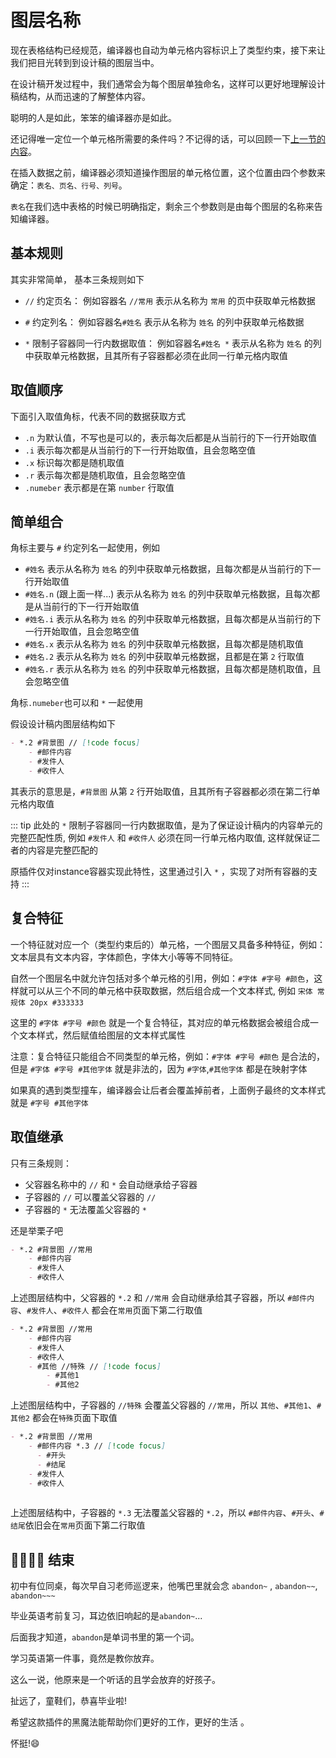 # 图层名称

现在表格结构已经规范，编译器也自动为单元格内容标识上了类型约束，接下来让我们把目光转到到设计稿的图层当中。

在设计稿开发过程中，我们通常会为每个图层单独命名，这样可以更好地理解设计稿结构，从而迅速的了解整体内容。

聪明的人是如此，笨笨的编译器亦是如此。

还记得唯一定位一个单元格所需要的条件吗？不记得的话，可以回顾一下[上一节的内容](../advance/table)。

在插入数据之前，编译器必须知道操作图层的单元格位置，这个位置由四个参数来确定：`表名、页名、行号、列号`。

`表名`在我们选中表格的时候已明确指定，剩余三个参数则是由每个图层的名称来告知编译器。

## 基本规则

其实非常简单， 基本三条规则如下

- `//` 约定页名： 例如容器名 `//常用` 表示从名称为 `常用` 的页中获取单元格数据

- `#` 约定列名： 例如容器名`#姓名` 表示从名称为 `姓名` 的列中获取单元格数据

-  `*` 限制子容器同一行内数据取值： 例如容器名`#姓名 *` 表示从名称为 `姓名` 的列中获取单元格数据，且其所有子容器都必须在此同一行单元格内取值

## 取值顺序

下面引入取值角标，代表不同的数据获取方式
- `.n` 为默认值，不写也是可以的，表示每次后都是从当前行的下一行开始取值
- `.i` 表示每次都是从当前行的下一行开始取值，且会忽略空值
- `.x` 标识每次都是随机取值
- `.r` 表示每次都是随机取值，且会忽略空值
- `.numeber` 表示都是在第 `number` 行取值

## 简单组合

角标主要与 `#` 约定列名一起使用，例如 

- `#姓名` 表示从名称为 `姓名` 的列中获取单元格数据，且每次都是从当前行的下一行开始取值
- `#姓名.n` (跟上面一样...) 表示从名称为 `姓名` 的列中获取单元格数据，且每次都是从当前行的下一行开始取值
- `#姓名.i` 表示从名称为 `姓名` 的列中获取单元格数据，且每次都是从当前行的下一行开始取值，且会忽略空值
- `#姓名.x` 表示从名称为 `姓名` 的列中获取单元格数据，且每次都是随机取值
- `#姓名.2` 表示从名称为 `姓名` 的列中获取单元格数据，且都是在第 `2` 行取值
- `#姓名.r` 表示从名称为 `姓名` 的列中获取单元格数据，且每次都是随机取值，且会忽略空值

角标`.numeber`也可以和 `*` 一起使用

假设设计稿内图层结构如下
```md
- *.2 #背景图 // [!code focus]
    - #邮件内容
    - #发件人
    - #收件人
```
其表示的意思是，`#背景图` 从第 `2` 行开始取值，且其所有子容器都必须在第二行单元格内取值

::: tip
此处的 `*` 限制子容器同一行内数据取值，是为了保证设计稿内的内容单元的完整匹配性质, 例如 `#发件人` 和 `#收件人` 必须在同一行单元格内取值, 这样就保证二者的内容是完整匹配的

原插件仅对instance容器实现此特性，这里通过引入 `*` ，实现了对所有容器的支持
:::


## 复合特征

一个特征就对应一个（类型约束后的）单元格，一个图层又具备多种特征，例如：文本层具有文本内容，字体颜色，字体大小等等不同特征。

自然一个图层名中就允许包括对多个单元格的引用，例如：`#字体 #字号 #颜色`，这样就可以从三个不同的单元格中获取数据，然后组合成一个文本样式, 例如 `宋体 常规体 20px #333333`

这里的 `#字体 #字号 #颜色` 就是一个复合特征，其对应的单元格数据会被组合成一个文本样式，然后赋值给图层的文本样式属性

注意：复合特征只能组合不同类型的单元格，例如：`#字体 #字号 #颜色` 是合法的，但是 `#字体 #字号 #其他字体` 就是非法的，因为 `#字体`,`#其他字体` 都是在映射字体

如果真的遇到类型撞车，编译器会让后者会覆盖掉前者，上面例子最终的文本样式就是 `#字号 #其他字体`


## 取值继承

只有三条规则：

- 父容器名称中的 `//` 和 `*` 会自动继承给子容器
- 子容器的 `//` 可以覆盖父容器的 `//`
- 子容器的 `*` 无法覆盖父容器的 `*`

还是举栗子吧

```markdown
- *.2 #背景图 //常用
    - #邮件内容
    - #发件人
    - #收件人
```
上述图层结构中，父容器的 `*.2` 和 `//常用` 会自动继承给其子容器，所以 `#邮件内容`、`#发件人`、`#收件人` 都会在`常用`页面下第二行取值



```markdown
- *.2 #背景图 //常用
    - #邮件内容
    - #发件人 
    - #收件人
    - #其他 //特殊 // [!code focus]
        - #其他1
        - #其他2
```

上述图层结构中，子容器的 `//特殊` 会覆盖父容器的 `//常用`，所以 `其他`、`#其他1`、`#其他2` 都会在`特殊`页面下取值

```markdown
- *.2 #背景图 //常用
    - #邮件内容 *.3 // [!code focus]
      - #开头
      - #结尾
    - #发件人 
    - #收件人
    
```
上述图层结构中，子容器的 `*.3` 无法覆盖父容器的 `*.2`，所以 `#邮件内容`、`#开头`、`#结尾`依旧会在`常用`页面下第二行取值



## 🎉🎉🎉🎉 结束

初中有位同桌，每次早自习老师巡逻来，他嘴巴里就会念 `abandon~` , `abandon~~`, `abandon~~~`

毕业英语考前复习，耳边依旧响起的是`abandon~`... 

后面我才知道，`abandon`是单词书里的第一个词。

学习英语第一件事，竟然是教你放弃。

这么一说，他原来是一个听话的且学会放弃的好孩子。

扯远了，童鞋们，恭喜毕业啦!

希望这款插件的黑魔法能帮助你们更好的工作，更好的生活 。

怀挺!:smile:










